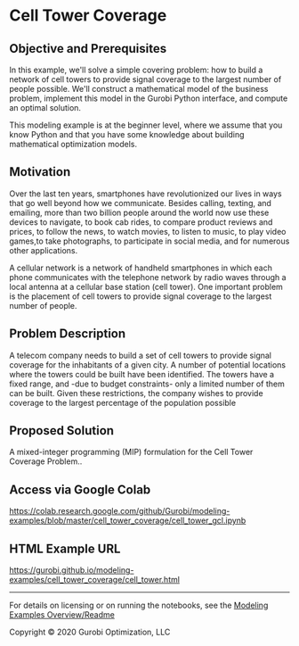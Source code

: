 # Cell Tower Coverage

## Objective and Prerequisites

In this example, we'll solve a simple covering problem: how to build a network of cell towers to provide signal 
coverage to the largest number of people possible. We'll construct a mathematical model of the business problem, 
implement this model in the Gurobi Python interface, and compute an optimal solution.

This modeling example is at the beginner level, where we assume that you know Python and that you have some knowledge 
about building mathematical optimization models.

## Motivation

Over the last ten years, smartphones have revolutionized our lives in ways that go well beyond how we communicate. 
Besides calling, texting, and emailing, more than two billion people around the world now use these devices to navigate, 
to book cab rides, to compare product reviews and prices, to follow the news, to watch movies, to listen to music, 
to play video games,to take photographs, to participate in social media, and for numerous other applications.

A cellular network is a network of handheld smartphones in which each phone communicates with the telephone network 
by radio waves through a local antenna at a cellular base station (cell tower). One important problem is the placement 
of cell towers to provide signal coverage to the largest number of people.

## Problem Description

A telecom company needs to build a set of cell towers to provide signal coverage  for the inhabitants of a given city. 
A number of potential locations where the towers could be built have been identified. The towers have a fixed range, 
and -due to budget constraints- only a limited number of them can be built. Given these restrictions, the company wishes 
to provide coverage to the largest percentage of the population possible

## Proposed Solution

A mixed-integer programming (MIP) formulation for the Cell Tower Coverage Problem..

## Access via Google Colab

https://colab.research.google.com/github/Gurobi/modeling-examples/blob/master/cell_tower_coverage/cell_tower_gcl.ipynb

## HTML Example URL

https://gurobi.github.io/modeling-examples/cell_tower_coverage/cell_tower.html

----
For details on licensing or on running the notebooks, see the [Modeling Examples Overview/Readme](https://github.com/Gurobi/modeling-examples/)


Copyright © 2020 Gurobi Optimization, LLC
